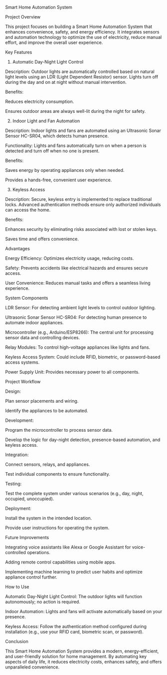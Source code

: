 Smart Home Automation System

Project Overview

This project focuses on building a Smart Home Automation System that enhances convenience, safety, and energy efficiency. It integrates sensors and automation technology to optimize the use of electricity, reduce manual effort, and improve the overall user experience.

Key Features

1. Automatic Day-Night Light Control

Description: Outdoor lights are automatically controlled based on natural light levels using an LDR (Light Dependent Resistor) sensor. Lights turn off during the day and on at night without manual intervention.

Benefits:

Reduces electricity consumption.

Ensures outdoor areas are always well-lit during the night for safety.

2. Indoor Light and Fan Automation

Description: Indoor lights and fans are automated using an Ultrasonic Sonar Sensor HC-SR04, which detects human presence.

Functionality: Lights and fans automatically turn on when a person is detected and turn off when no one is present.

Benefits:

Saves energy by operating appliances only when needed.

Provides a hands-free, convenient user experience.

3. Keyless Access

Description: Secure, keyless entry is implemented to replace traditional locks. Advanced authentication methods ensure only authorized individuals can access the home.

Benefits:

Enhances security by eliminating risks associated with lost or stolen keys.

Saves time and offers convenience.

Advantages

Energy Efficiency: Optimizes electricity usage, reducing costs.

Safety: Prevents accidents like electrical hazards and ensures secure access.

User Convenience: Reduces manual tasks and offers a seamless living experience.

System Components

LDR Sensor: For detecting ambient light levels to control outdoor lighting.

Ultrasonic Sonar Sensor HC-SR04: For detecting human presence to automate indoor appliances.

Microcontroller (e.g., Arduino/ESP8266): The central unit for processing sensor data and controlling devices.

Relay Modules: To control high-voltage appliances like lights and fans.

Keyless Access System: Could include RFID, biometric, or password-based access systems.

Power Supply Unit: Provides necessary power to all components.

Project Workflow

Design:

Plan sensor placements and wiring.

Identify the appliances to be automated.

Development:

Program the microcontroller to process sensor data.

Develop the logic for day-night detection, presence-based automation, and keyless access.

Integration:

Connect sensors, relays, and appliances.

Test individual components to ensure functionality.

Testing:

Test the complete system under various scenarios (e.g., day, night, occupied, unoccupied).

Deployment:

Install the system in the intended location.

Provide user instructions for operating the system.

Future Improvements

Integrating voice assistants like Alexa or Google Assistant for voice-controlled operations.

Adding remote control capabilities using mobile apps.

Implementing machine learning to predict user habits and optimize appliance control further.

How to Use

Automatic Day-Night Light Control: The outdoor lights will function autonomously; no action is required.

Indoor Automation: Lights and fans will activate automatically based on your presence.

Keyless Access: Follow the authentication method configured during installation (e.g., use your RFID card, biometric scan, or password).

Conclusion

This Smart Home Automation System provides a modern, energy-efficient, and user-friendly solution for home management. By automating key aspects of daily life, it reduces electricity costs, enhances safety, and offers unparalleled convenience.

